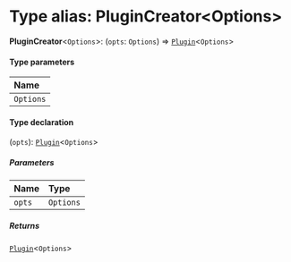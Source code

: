 # Type alias: PluginCreator\<Options>

**PluginCreator**<`Options`>: (`opts`: `Options`) => [`Plugin`](/en/auto-docs/editor/variables/Plugin-1.md)<`Options`>

#### Type parameters

| Name |
| :------ |
| `Options` |

#### Type declaration

(`opts`): [`Plugin`](/en/auto-docs/editor/variables/Plugin-1.md)<`Options`>

##### Parameters

| Name | Type |
| :------ | :------ |
| `opts` | `Options` |

##### Returns

[`Plugin`](/en/auto-docs/editor/variables/Plugin-1.md)<`Options`>

